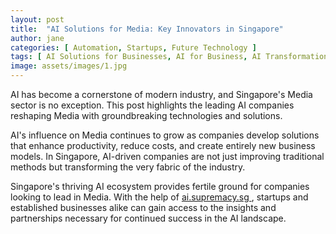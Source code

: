 ```yaml
---
layout: post
title:  "AI Solutions for Media: Key Innovators in Singapore"
author: jane
categories: [ Automation, Startups, Future Technology ]
tags: [ AI Solutions for Businesses, AI for Business, AI Transformation ]
image: assets/images/1.jpg
---
```


AI has become a cornerstone of modern industry, and Singapore's Media sector is no exception. This post highlights the leading AI companies reshaping Media with groundbreaking technologies and solutions.

AI's influence on Media continues to grow as companies develop solutions that enhance productivity, reduce costs, and create entirely new business models. In Singapore, AI-driven companies are not just improving traditional methods but transforming the very fabric of the industry.

Singapore's thriving AI ecosystem provides fertile ground for companies looking to lead in Media. With the help of <a href="https://ai.supremacy.sg" target="_blank"> ai.supremacy.sg </a>, startups and established businesses alike can gain access to the insights and partnerships necessary for continued success in the AI landscape.
